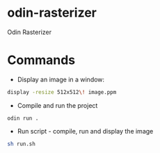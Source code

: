 # odin-rasterizer

Odin Rasterizer

# Commands

- Display an image in a window:
```sh
display -resize 512x512\! image.ppm
```
- Compile and run the project
```
odin run .
```
- Run script - compile, run and display the image
```sh
sh run.sh
```


